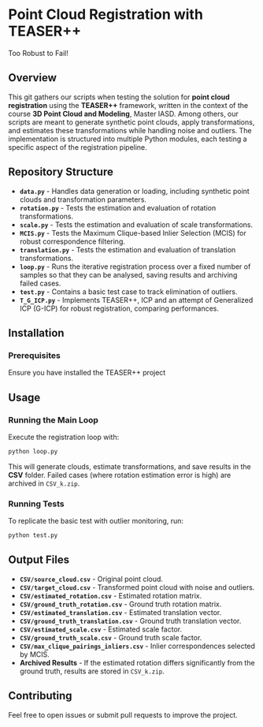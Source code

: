 # Point Cloud Registration with TEASER++
Too Robust to Fail!

## Overview
This git gathers our scripts when testing the solution for **point cloud registration** using the **TEASER++** framework, written in the context of the course **3D Point Cloud and Modeling**, Master IASD. Among others, our scripts are meant to generate synthetic point clouds, apply transformations, and estimates these transformations while handling noise and outliers. The implementation is structured into multiple Python modules, each testing a specific aspect of the registration pipeline.

## Repository Structure

- **`data.py`** - Handles data generation or loading, including synthetic point clouds and transformation parameters.
- **`rotation.py`** - Tests the estimation and evaluation of rotation transformations.
- **`scale.py`** - Tests the estimation and evaluation of scale transformations.
- **`MCIS.py`** - Tests the Maximum Clique-based Inlier Selection (MCIS) for robust correspondence filtering.
- **`translation.py`** - Tests the estimation and evaluation of translation transformations.
- **`loop.py`** - Runs the iterative registration process over a fixed number of samples so that they can be analysed, saving results and archiving failed cases.
- **`test.py`** - Contains a basic test case to track elimination of outliers.
- **`T_G_ICP.py`** - Implements TEASER++, ICP and an attempt of Generalized ICP (G-ICP) for robust registration, comparing performances.

## Installation
### Prerequisites
Ensure you have installed the TEASER++ project

## Usage
### Running the Main Loop
Execute the registration loop with:
```bash
python loop.py
```
This will generate clouds, estimate transformations, and save results in the **CSV** folder. Failed cases (where rotation estimation error is high) are archived in `CSV_k.zip`.

### Running Tests
To replicate the basic test with outlier monitoring, run:
```bash
python test.py
```

## Output Files
- **`CSV/source_cloud.csv`** - Original point cloud.
- **`CSV/target_cloud.csv`** - Transformed point cloud with noise and outliers.
- **`CSV/estimated_rotation.csv`** - Estimated rotation matrix.
- **`CSV/ground_truth_rotation.csv`** - Ground truth rotation matrix.
- **`CSV/estimated_translation.csv`** - Estimated translation vector.
- **`CSV/ground_truth_translation.csv`** - Ground truth translation vector.
- **`CSV/estimated_scale.csv`** - Estimated scale factor.
- **`CSV/ground_truth_scale.csv`** - Ground truth scale factor.
- **`CSV/max_clique_pairings_inliers.csv`** - Inlier correspondences selected by MCIS.
- **Archived Results** - If the estimated rotation differs significantly from the ground truth, results are stored in `CSV_k.zip`.

## Contributing
Feel free to open issues or submit pull requests to improve the project.

